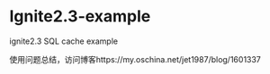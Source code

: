 # Ignite2.3-example
ignite2.3 SQL cache example

使用问题总结，访问博客https://my.oschina.net/jet1987/blog/1601337
